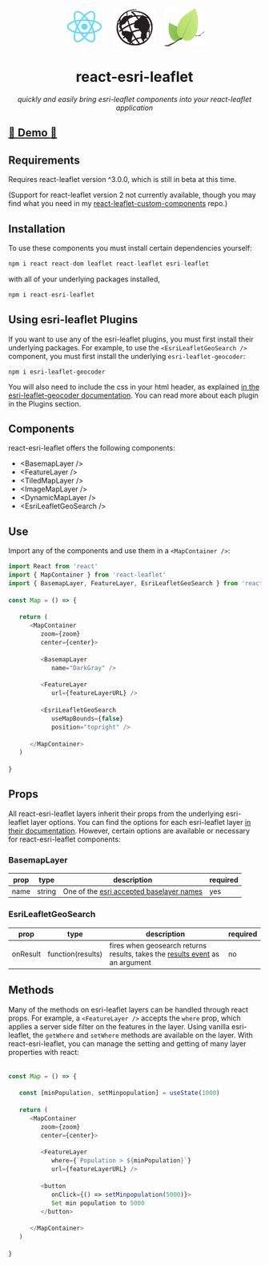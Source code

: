<p align="center">
   <img src="/assets/react-logo.png" width="80px">&nbsp;&nbsp;&nbsp;&nbsp;
   <img src="/assets/esri-logo.png" width="80px">&nbsp;&nbsp;&nbsp;&nbsp;
   <img src="/assets/leaflet-logo.png" width="80px">
   <h1 align="center">react-esri-leaflet</h1>
</p>

<p align="center">
   <i>quickly and easily bring esri-leaflet components into your react-leaflet application</i>
</p>

## [:eyes: Demo :eyes: ](https://codesandbox.io/s/react-esri-leaflet-example-n15yn) ##

## Requirements

Requires react-leaflet version ^3.0.0, which is still in beta at this time.  

(Support for react-leaflet version 2 not currently available, though you may find what you need in my [react-leaflet-custom-components](https://github.com/slutske22/react-leaflet-custom-components#esrileafletlayer) repo.)

## Installation

To use these components you must install certain dependencies yourself:

````javascript
npm i react react-dom leaflet react-leaflet esri-leaflet
````

with all of your underlying packages installed,

````javascript
npm i react-esri-leaflet
````

## Using esri-leaflet Plugins

If you want to use any of the esri-leaflet plugins, you must first install their underlying packages.  For example, to use the `<EsriLeafletGeoSearch />` component, you must first install the underlying `esri-leaflet-geocoder`:

````javscript
npm i esri-leaflet-geocoder
````

You will also need to include the css in your html header, as explained [in the esri-leaflet-geocoder documentation](https://github.com/Esri/esri-leaflet-geocoder).  You can read more about each plugin in the Plugins section.

## Components

react-esri-leaflet offers the following components:

- &lt;BasemapLayer /&gt;
- &lt;FeatureLayer /&gt;
- &lt;TiledMapLayer /&gt;
- &lt;ImageMapLayer /&gt;
- &lt;DynamicMapLayer /&gt;
- &lt;EsriLeafletGeoSearch /&gt;

## Use

Import any of the components and use them in a `<MapContainer />`:

````javascript
import React from 'react'
import { MapContainer } from 'react-leaflet'
import { BasemapLayer, FeatureLayer, EsriLeafletGeoSearch } from 'react-esri-leaflet'

const Map = () => {

   return (
      <MapContainer
         zoom={zoom}
         center={center}>

         <BasemapLayer 
            name="DarkGray" />

         <FeatureLayer 
            url={featureLayerURL} />

         <EsriLeafletGeoSearch
            useMapBounds={false}
            position="topright" />

      </MapContainer>
   )

}

````

## Props

All react-esri-leaflet layers inherit their props from the underlying esri-leaflet layer options.  You can find the options for each esri-leaflet layer [in their documentation](https://esri.github.io/esri-leaflet/api-reference/#layers).  However, certain options are available or necessary for react-esri-leaflet components:

### BasemapLayer

| prop | type   | description                                                     |  required | 
|------|--------|-----------------------------------------------------------------|-----------|
| name | string | One of the [esri accepted baselayer names](https://esri.github.io/esri-leaflet/api-reference/layers/basemap-layer.html) | yes | 

### EsriLeafletGeoSearch

| prop     | type     | description                                                     | required | 
|----------|----------|-----------------------------------------------------------------|----------|
| onResult | function(results) | fires when geosearch returns results, takes the [results event](https://esri.github.io/esri-leaflet/api-reference/controls/geosearch.html#events) as an argument | no |

## Methods

Many of the methods on esri-leaflet layers can be handled through react props.  For example, a `<FeatureLayer />` accepts the `where` prop, which applies a server side filter on the features in the layer.  Using vanilla esri-leaflet, the `getWhere` and `setWhere` methods are available on the layer.  With react-esri-leaflet, you can manage the setting and getting of many layer properties with react:

````javascript

const Map = () => {

   const [minPopulation, setMinpopulation] = useState(1000)

   return (
      <MapContainer
         zoom={zoom}
         center={center}>

         <FeatureLayer
            where={`Population > ${minPopulation}`}
            url={featureLayerURL} />

         <button
            onClick={() => setMinpopulation(5000)}>
            Set min population to 5000
         </button>

      </MapContainer>
   )

}

````
